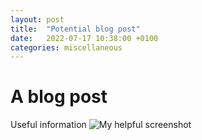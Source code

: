```yaml
---
layout: post
title:  "Potential blog post"
date:   2022-07-17 10:38:00 +0100
categories: miscellaneous
---
```

# A blog post

Useful information
![My helpful screenshot](/assets/PXL_20250502_171453681.jpg)
